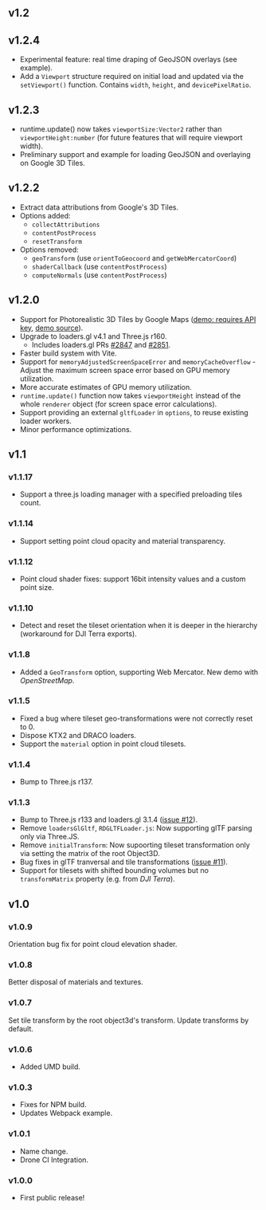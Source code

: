## v1.2

## v1.2.4
- Experimental feature: real time draping of GeoJSON overlays (see example).
- Add a `Viewport` structure required on initial load and updated via the `setViewport()` function. Contains `width`, `height`, and `devicePixelRatio`.

## v1.2.3
 - runtime.update() now takes `viewportSize:Vector2` rather than `viewportHeight:number` (for future features that will require viewport width).
 - Preliminary support and example for loading GeoJSON and overlaying on Google 3D Tiles.

## v1.2.2
 - Extract data attributions from Google's 3D Tiles.
 - Options added: 
    - `collectAttributions` 
    - `contentPostProcess`
    - `resetTransform`
 - Options removed:
    - `geoTransform` (use `orientToGeocoord` and `getWebMercatorCoord`)
    - `shaderCallback` (use `contentPostProcess`)
    - `computeNormals` (use `contentPostProcess`)

## v1.2.0
 - Support for Photorealistic 3D Tiles by Google Maps ([demo: requires API key](https://nytimes.github.io/three-loader-3dtiles/dist/web/examples/demos/google-3dtiles/), [demo source](https://github.com/nytimes/three-loader-3dtiles/blob/main/examples/demos/google-3dtiles/index.html)).
 - Upgrade to loaders.gl v4.1 and Three.js r160.
   - Includes loaders.gl PRs [#2847](https://github.com/visgl/loaders.gl/pull/2847) and [#2851](https://github.com/visgl/loaders.gl/pull/2851).
 - Faster build system with Vite.
 - Support for `memoryAdjustedScreenSpaceError` and `memoryCacheOverflow` - Adjust the maximum screen space error based on GPU memory utilization.
 - More accurate estimates of GPU memory utilization.
 - `runtime.update()` function now takes `viewportHeight` instead of the whole `renderer` object (for screen space error calculations).
 - Support providing an external `gltfLoader` in `options`, to reuse existing loader workers.
 - Minor performance optimizations.

## v1.1

### v1.1.17
 -  Support a three.js loading manager with a specified preloading tiles count. 
 
### v1.1.14
 -  Support setting point cloud opacity and material transparency.

### v1.1.12
 -  Point cloud shader fixes: support 16bit intensity values and a custom point size.

### v1.1.10
- Detect and reset the tileset orientation when it is deeper in the hierarchy (workaround for DJI Terra exports).

### v1.1.8
- Added a `GeoTransform` option, supporting Web Mercator. New demo with _OpenStreetMap_.

### v1.1.5
 - Fixed a bug where tileset geo-transformations were not correctly reset to 0.
 - Dispose KTX2 and DRACO loaders.
 - Support the `material` option in point cloud tilesets.

### v1.1.4
 - Bump to Three.js r137.

### v1.1.3
 - Bump to Three.js r133 and loaders.gl 3.1.4 ([issue #12](https://github.com/nytimes/three-loader-3dtiles/issues/12)).
 - Remove `loadersGlGltf`, `RDGLTFLoader.js`: Now supporting glTF parsing only via Three.JS.
 - Remove `initialTransform`: Now supoorting tileset transformation only via setting the matrix of the root Object3D.
 - Bug fixes in glTF tranversal and tile transformations ([issue #11](https://github.com/nytimes/three-loader-3dtiles/issues/11)).
 - Support for tilesets with shifted bounding volumes but no `transformMatrix` property (e.g. from _DJI Terra_).

## v1.0

### v1.0.9
Orientation bug fix for point cloud elevation shader.

### v1.0.8
Better disposal of materials and textures.

### v1.0.7
Set tile transform by the root object3d's transform. Update transforms by default.

### v1.0.6
- Added UMD build.

### v1.0.3

- Fixes for NPM build.
- Updates Webpack example.

### v1.0.1

- Name change.
- Drone CI Integration.

### v1.0.0

- First public release!
